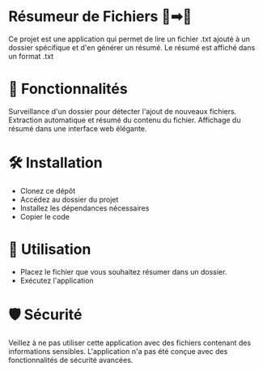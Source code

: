 # Résumeur de Fichiers 📄➡📃
Ce projet est une application qui permet de lire un fichier .txt ajouté à un dossier spécifique et d'en générer un résumé. Le résumé est affiché dans un format .txt

# 🚀 Fonctionnalités
Surveillance d'un dossier pour détecter l'ajout de nouveaux fichiers.
Extraction automatique et résumé du contenu du fichier.
Affichage du résumé dans une interface web élégante.

# 🛠 Installation
- Clonez ce dépôt
- Accédez au dossier du projet
- Installez les dépendances nécessaires
- Copier le code

# 💼 Utilisation
- Placez le fichier que vous souhaitez résumer dans un dossier.
- Exécutez l'application
  
# 🛡 Sécurité
Veillez à ne pas utiliser cette application avec des fichiers contenant des informations sensibles. L'application n'a pas été conçue avec des fonctionnalités de sécurité avancées.

